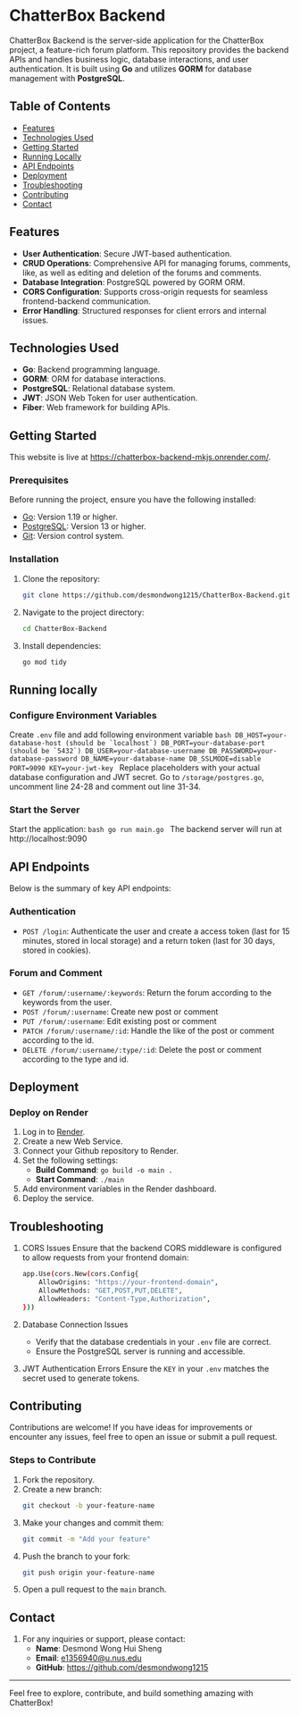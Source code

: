 # ChatterBox Backend

ChatterBox Backend is the server-side application for the ChatterBox project, a feature-rich forum platform. This repository provides the backend APIs and handles business logic, database interactions, and user authentication. It is built using **Go** and utilizes **GORM** for database management with **PostgreSQL**.

## Table of Contents
- [Features](#features)
- [Technologies Used](#technology-used)
- [Getting Started](#getting-started)
- [Running Locally](#running-locally)
- [API Endpoints](#api-endpoints)
- [Deployment](#deployment)
- [Troubleshooting](#troubleshooting)
- [Contributing](#contributing)
- [Contact](#contact)

## Features
- **User Authentication**: Secure JWT-based authentication.
- **CRUD Operations**: Comprehensive API for managing forums, comments, like, as well as editing and deletion of the forums and comments.
- **Database Integration**: PostgreSQL powered by GORM ORM.
- **CORS Configuration**: Supports cross-origin requests for seamless frontend-backend communication.
- **Error Handling**: Structured responses for client errors and internal issues.

## Technologies Used
- **Go**: Backend programming language.
- **GORM**: ORM for database interactions.
- **PostgreSQL**: Relational database system.
- **JWT**: JSON Web Token for user authentication.
- **Fiber**: Web framework for building APIs.

## Getting Started
This website is live at https://chatterbox-backend-mkjs.onrender.com/.

### Prerequisites
Before running the project, ensure you have the following installed:
- [Go](https://go.dev/dl/): Version 1.19 or higher.
- [PostgreSQL](https://www.postgresql.org/download/): Version 13 or higher.
- [Git](https://git-scm.com/book/en/v2/Getting-Started-Installing-Git): Version control system.

### Installation
1. Clone the repository:
   ```bash
   git clone https://github.com/desmondwong1215/ChatterBox-Backend.git
   ```

2. Navigate to the project directory:
   ```bash
   cd ChatterBox-Backend
   ```

3. Install dependencies:
   ```bash
   go mod tidy 
   ```

## Running locally
### Configure Environment Variables
Create `.env` file and add following environment variable
    ```bash
    DB_HOST=your-database-host (should be `localhost`)
    DB_PORT=your-database-port (should be `5432`)
    DB_USER=your-database-username
    DB_PASSWORD=your-database-password
    DB_NAME=your-database-name
    DB_SSLMODE=disable
    PORT=9090
    KEY=your-jwt-key
    ```
Replace placeholders with your actual database configuration and JWT secret. Go to `/storage/postgres.go`, uncomment line 24-28 and comment out line 31-34.

### Start the Server
Start the application:
    ```bash
    go run main.go
    ```
The backend server will run at http://localhost:9090

## API Endpoints
Below is the summary of key API endpoints:

### Authentication
- `POST /login`: Authenticate the user and create a access token (last for 15 minutes, stored in local storage) and a return token (last for 30 days, stored in cookies).

### Forum and Comment
- `GET /forum/:username/:keywords`: Return the forum according to the keywords from the user.
- `POST /forum/:username`: Create new post or comment
- `PUT /forum/:username`: Edit existing post or comment
- `PATCH /forum/:username/:id`: Handle the like of the post or comment according to the id.
- `DELETE /forum/:username/:type/:id`: Delete the post or comment according to the type and id.

## Deployment
### Deploy on Render
1. Log in to [Render](https://render.com/).
2. Create a new Web Service.
3. Connect your Github repository to Render.
4. Set the following settings:
    - **Build Command**: `go build -o main .`
    - **Start Command**: `./main`
5. Add environment variables in the Render dashboard.
6. Deploy the service.

## Troubleshooting
1. CORS Issues
Ensure that the backend CORS middleware is configured to allow requests from your frontend domain:
    ```bash
    app.Use(cors.New(cors.Config{
        AllowOrigins: "https://your-frontend-domain",
        AllowMethods: "GET,POST,PUT,DELETE",
        AllowHeaders: "Content-Type,Authorization",
    }))
    ```

2. Database Connection Issues
    - Verify that the database credentials in your `.env` file are correct.
    - Ensure the PostgreSQL server is running and accessible.

3. JWT Authentication Errors
Ensure the `KEY` in your `.env` matches the secret used to generate tokens.

## Contributing
Contributions are welcome! If you have ideas for improvements or encounter any issues, feel free to open an issue or submit a pull request.

### Steps to Contribute
1. Fork the repository.
2. Create a new branch:
   ```bash
   git checkout -b your-feature-name
   ```
3. Make your changes and commit them:
   ```bash
   git commit -m "Add your feature"
   ```
4. Push the branch to your fork:
   ```bash
   git push origin your-feature-name
   ```
5. Open a pull request to the `main` branch.

## Contact
1. For any inquiries or support, please contact:
   - **Name**: Desmond Wong Hui Sheng
   - **Email**: e1356940@u.nus.edu
   - **GitHub**: https://github.com/desmondwong1215

---
Feel free to explore, contribute, and build something amazing with ChatterBox!